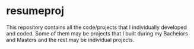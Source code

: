 # resumeproj

This repository contains all the code/projects that I individually developed and coded.
Some of them may be projects that I built during my Bachelors and Masters and the rest may be individual projects.
